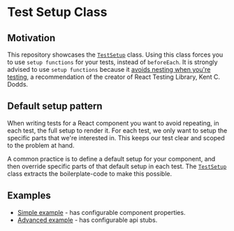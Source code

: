 # Test Setup Class

## Motivation

This repository showcases the [`TestSetup`](./lib/test-setup.ts) class. Using this class forces you to use `setup functions` for your tests, instead of `beforeEach`. It is strongly advised to use `setup functions` because it [avoids nesting when you're testing](https://kentcdodds.com/blog/avoid-nesting-when-youre-testing), a recommendation of the creator of React Testing Library, Kent C. Dodds.

## Default setup pattern

When writing tests for a React component you want to avoid repeating, in each test, the full setup to render it. For each test, we only want to setup the specific parts that we're interested in. This keeps our test clear and scoped to the problem at hand.

A common practice is to define a default setup for your component, and then override specific parts of that default setup in each test. The [`TestSetup`](./lib/test-setup.ts) class extracts the boilerplate-code to make this possible.

## Examples

- [Simple example](./src/1-simple-example/SimpleSUT.test.tsx) - has configurable component properties.
- [Advanced example](./src/2-advanced-example/AdvancedSUT.test.tsx) - has configurable api stubs.
